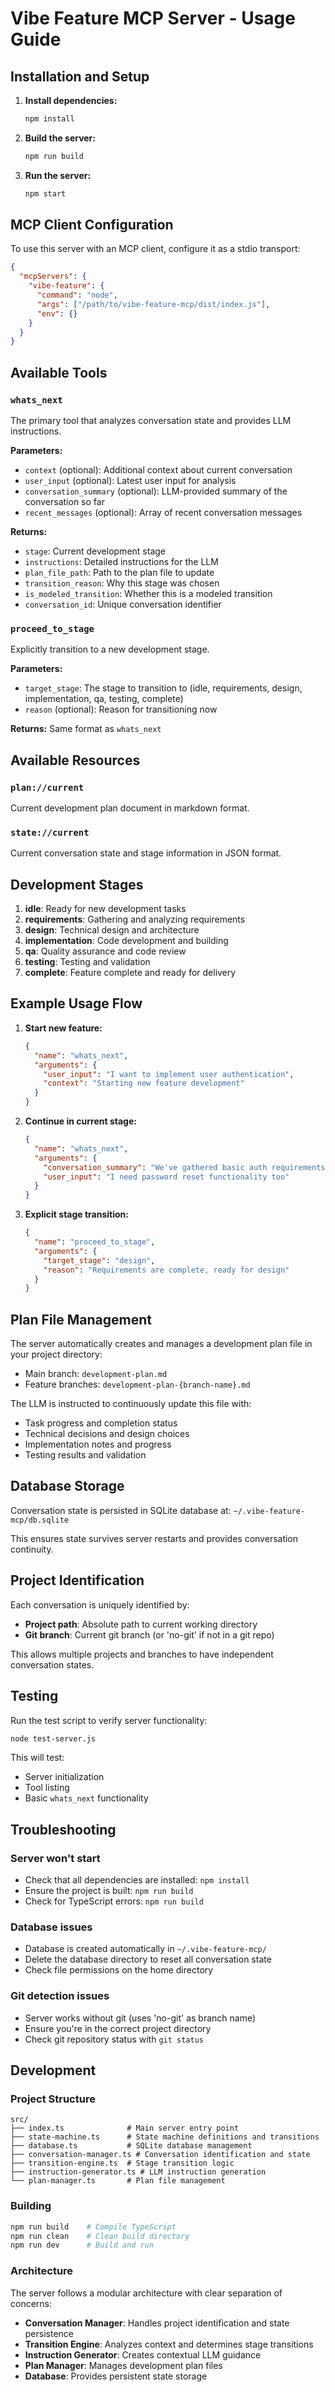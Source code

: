 # Vibe Feature MCP Server - Usage Guide

## Installation and Setup

1. **Install dependencies:**
   ```bash
   npm install
   ```

2. **Build the server:**
   ```bash
   npm run build
   ```

3. **Run the server:**
   ```bash
   npm start
   ```

## MCP Client Configuration

To use this server with an MCP client, configure it as a stdio transport:

```json
{
  "mcpServers": {
    "vibe-feature": {
      "command": "node",
      "args": ["/path/to/vibe-feature-mcp/dist/index.js"],
      "env": {}
    }
  }
}
```

## Available Tools

### `whats_next`
The primary tool that analyzes conversation state and provides LLM instructions.

**Parameters:**
- `context` (optional): Additional context about current conversation
- `user_input` (optional): Latest user input for analysis  
- `conversation_summary` (optional): LLM-provided summary of the conversation so far
- `recent_messages` (optional): Array of recent conversation messages

**Returns:**
- `stage`: Current development stage
- `instructions`: Detailed instructions for the LLM
- `plan_file_path`: Path to the plan file to update
- `transition_reason`: Why this stage was chosen
- `is_modeled_transition`: Whether this is a modeled transition
- `conversation_id`: Unique conversation identifier

### `proceed_to_stage`
Explicitly transition to a new development stage.

**Parameters:**
- `target_stage`: The stage to transition to (idle, requirements, design, implementation, qa, testing, complete)
- `reason` (optional): Reason for transitioning now

**Returns:** Same format as `whats_next`

## Available Resources

### `plan://current`
Current development plan document in markdown format.

### `state://current`
Current conversation state and stage information in JSON format.

## Development Stages

1. **idle**: Ready for new development tasks
2. **requirements**: Gathering and analyzing requirements
3. **design**: Technical design and architecture
4. **implementation**: Code development and building
5. **qa**: Quality assurance and code review
6. **testing**: Testing and validation
7. **complete**: Feature complete and ready for delivery

## Example Usage Flow

1. **Start new feature:**
   ```json
   {
     "name": "whats_next",
     "arguments": {
       "user_input": "I want to implement user authentication",
       "context": "Starting new feature development"
     }
   }
   ```

2. **Continue in current stage:**
   ```json
   {
     "name": "whats_next",
     "arguments": {
       "conversation_summary": "We've gathered basic auth requirements",
       "user_input": "I need password reset functionality too"
     }
   }
   ```

3. **Explicit stage transition:**
   ```json
   {
     "name": "proceed_to_stage",
     "arguments": {
       "target_stage": "design",
       "reason": "Requirements are complete, ready for design"
     }
   }
   ```

## Plan File Management

The server automatically creates and manages a development plan file in your project directory:
- Main branch: `development-plan.md`
- Feature branches: `development-plan-{branch-name}.md`

The LLM is instructed to continuously update this file with:
- Task progress and completion status
- Technical decisions and design choices
- Implementation notes and progress
- Testing results and validation

## Database Storage

Conversation state is persisted in SQLite database at:
`~/.vibe-feature-mcp/db.sqlite`

This ensures state survives server restarts and provides conversation continuity.

## Project Identification

Each conversation is uniquely identified by:
- **Project path**: Absolute path to current working directory
- **Git branch**: Current git branch (or 'no-git' if not in a git repo)

This allows multiple projects and branches to have independent conversation states.

## Testing

Run the test script to verify server functionality:
```bash
node test-server.js
```

This will test:
- Server initialization
- Tool listing
- Basic `whats_next` functionality

## Troubleshooting

### Server won't start
- Check that all dependencies are installed: `npm install`
- Ensure the project is built: `npm run build`
- Check for TypeScript errors: `npm run build`

### Database issues
- Database is created automatically in `~/.vibe-feature-mcp/`
- Delete the database directory to reset all conversation state
- Check file permissions on the home directory

### Git detection issues
- Server works without git (uses 'no-git' as branch name)
- Ensure you're in the correct project directory
- Check git repository status with `git status`

## Development

### Project Structure
```
src/
├── index.ts              # Main server entry point
├── state-machine.ts      # State machine definitions and transitions
├── database.ts           # SQLite database management
├── conversation-manager.ts # Conversation identification and state
├── transition-engine.ts  # Stage transition logic
├── instruction-generator.ts # LLM instruction generation
└── plan-manager.ts       # Plan file management
```

### Building
```bash
npm run build    # Compile TypeScript
npm run clean    # Clean build directory
npm run dev      # Build and run
```

### Architecture
The server follows a modular architecture with clear separation of concerns:
- **Conversation Manager**: Handles project identification and state persistence
- **Transition Engine**: Analyzes context and determines stage transitions
- **Instruction Generator**: Creates contextual LLM guidance
- **Plan Manager**: Manages development plan files
- **Database**: Provides persistent state storage
